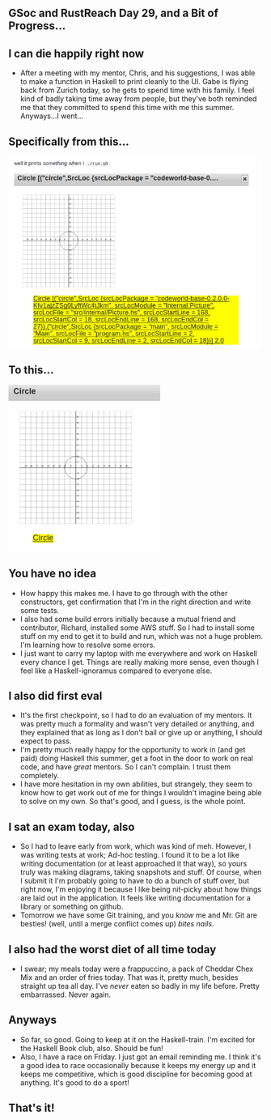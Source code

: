 ## GSoc and RustReach Day 29, and a Bit of Progress...

## I can die happily right now
- After a meeting with my mentor, Chris, and his suggestions, I was able to make a function in Haskell
  to print cleanly to the UI. Gabe is flying back from Zurich today, so he gets to spend time with his family.
  I feel kind of badly taking time away from people, but they've both reminded me that they committed to spend this
  time with me this summer. Anyways...I went...
  
## Specifically from this...

<img src="/images/gsoc_printy/printssomething.png" width="500">

## To this...

<img src="/images/gsoc_printy/printy1.png" width="300">

## You have no idea
- How happy this makes me. I have to go through with the other constructors,
  get confirmation that I'm in the right direction and write some tests.
- I also had some build errors initially because a mutual friend and contributor, Richard, installed some AWS stuff.
  So I had to install some stuff on my end to get it to build and run, which was not a huge problem. I'm learning how
  to resolve some errors.
- I just want to carry my laptop with me everywhere and work on Haskell every chance I get. Things are really making
  more sense, even though I feel like a Haskell-ignoramus compared to everyone else.

## I also did first eval
- It's the first checkpoint, so I had to do an evaluation of my mentors. 
  It was pretty much a formality and wasn't very detailed or anything,
  and they explained that as long as I don't bail or give up or anything,
  I should expect to pass.
- I'm pretty much really happy for the opportunity to work in (and get paid)
  doing Haskell this summer, get a foot in the door to work on real code,
  and have *great* mentors. So I can't complain. I trust them completely.
- I have more hesitation in my own abilities, but strangely, they seem to know
  how to get work out of me for things I wouldn't imagine being able to solve on
  my own. So that's good, and I guess, is the whole point.


## I sat an exam today, also
- So I had to leave early from work, which was kind of meh. However, I was writing
  tests at work; Ad-hoc testing. I found it to be a lot like writing documentation 
  (or at least approached it that way), so yours truly was making diagrams, taking
  snapshots and stuff. Of course, when I submit it I'm probably going to have to do
  a bunch of stuff over, but right now, I'm enjoying it because I like being nit-picky
  about how things are laid out in the application. It feels like writing documentation
  for a library or something on github.
- Tomorrow we have some Git training, and you *know* me and Mr. Git are besties! (well, until a merge conflict
  comes up) *bites nails*.
  
## I also had the worst diet of all time today
- I swear; my meals today were a frappuccino, a pack of Cheddar Chex Mix and an order of fries today.
  That was it, pretty much, besides straight up tea all day. I've *never* eaten so badly in my life
  before. Pretty embarrassed. Never again.
  
## Anyways
- So far, so good. Going to keep at it on the Haskell-train. I'm excited for the Haskell Book club, also.
  Should be fun!
- Also, I have a race on Friday. I just got an email reminding me. I think it's a good idea to race occasionally
  because it keeps my energy up and it keeps me competitive, which is good discipline for becoming good at anything.
  It's good to do a sport!
  
## That's it!
